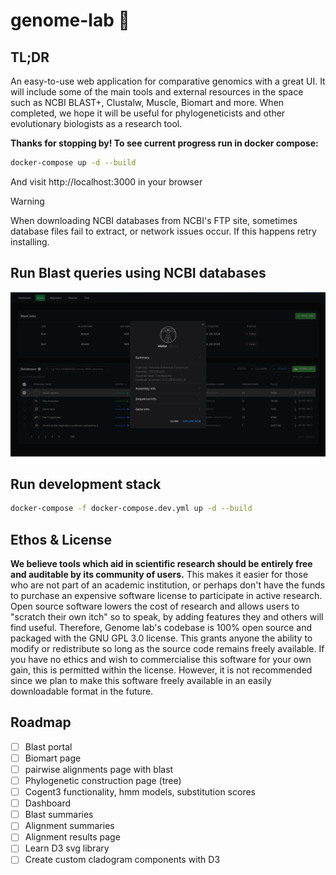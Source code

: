 # genome-lab 🧪

## TL;DR
An easy-to-use web application for comparative genomics with a great UI. It will include some of the main tools and external resources in the space such as NCBI BLAST+, Clustalw, Muscle, Biomart and more. When completed, we hope it will be useful for phylogeneticists and other evolutionary biologists as a research tool.

**Thanks for stopping by! To see current progress run in docker compose:**

```bash
docker-compose up -d --build
```

And visit http://localhost:3000 in your browser

> [!WARNING]  
> When downloading NCBI databases from NCBI's FTP site, sometimes database files fail to extract, or network issues occur. If this happens retry installing.

## Run Blast queries using NCBI databases 

![blast page screenshot](screenshots/blast_screenshot.png "blast page")

## Run development stack

```bash
docker-compose -f docker-compose.dev.yml up -d --build
```

## Ethos & License
**We believe tools which aid in scientific research should be entirely free and auditable by its community of users.** This makes it easier for those who are not part of an academic institution, or perhaps don't have the funds to purchase an expensive software license to participate in active research. Open source software lowers the cost of research and allows users to "scratch their own itch" so to speak, by adding features they and others will find useful. Therefore, Genome lab's codebase is 100% open source and packaged with the GNU GPL 3.0 license. This grants anyone the ability to modify or redistribute so long as the source code remains freely available. If you have no ethics and wish to commercialise this software for your own gain, this is permitted within the license. However, it is not recommended since we plan to make this software freely available in an easily downloadable format in the future. 

## Roadmap

- [ ] Blast portal
- [ ] Biomart page
- [ ] pairwise alignments page with blast
- [ ] Phylogenetic construction page (tree)
- [ ] Cogent3 functionality, hmm models, substitution scores
- [ ] Dashboard
- [ ] Blast summaries
- [ ] Alignment summaries
- [ ] Alignment results page
- [ ] Learn D3 svg library
- [ ] Create custom cladogram components with D3
